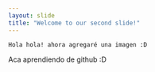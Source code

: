 ```yaml
---
layout: slide
title: "Welcome to our second slide!"
---
```

` Hola hola! ahora agregaré una imagen :D `


Aca aprendiendo de github :D
